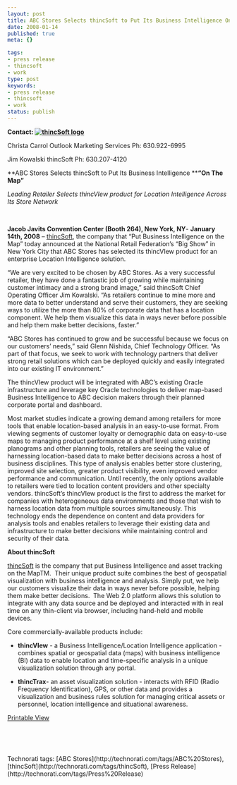 ```yaml
---
layout: post
title: ABC Stores Selects thincSoft to Put Its Business Intelligence On The Map
date: 2008-01-14
published: true
meta: {}

tags:
- press release
- thincsoft
- work
type: post
keywords:
- press release
- thincsoft
- work
status: publish
---
```



**Contact: [![thincSoft logo](http://media.eick.us/2011/05/2100790462_78f9d70aea_m.jpg)](http://thincSoft.com)**



Christa Carrol Outlook Marketing Services Ph: 630.922-6995



Jim Kowalski thincSoft Ph: 630.207-4120



**ABC Stores Selects thincSoft to Put Its Business Intelligence ****“On The Map”**



_Leading Retailer Selects thincVIew product for Location Intelligence Across Its Store Network_



 



**Jacob Javits Convention Center (Booth 264), New York, NY**- **January 14th, 2008** – [thincSoft](/admin/Pages/www.thincsoft.com), the company that “Put Business Intelligence on the Map” today announced at the National Retail Federation’s “Big Show” in New York City that ABC Stores has selected its thincVIew product for an enterprise Location Intelligence solution.



“We are very excited to be chosen by ABC Stores. As a very successful retailer, they have done a fantastic job of growing while maintaining customer intimacy and a strong brand image,” said thincSoft Chief Operating Officer Jim Kowalski. “As retailers continue to mine more and more data to better understand and serve their customers, they are seeking ways to utilize the more than 80% of corporate data that has a location component. We help them visualize this data in ways never before possible and help them make better decisions, faster.”



“ABC Stores has continued to grow and be successful because we focus on our customers’ needs,” said Glenn Nishida, Chief Technology Officer. “As part of that focus, we seek to work with technology partners that deliver strong retail solutions which can be deployed quickly and easily integrated into our existing IT environment.”



The thincVIew product will be integrated with ABC’s existing Oracle infrastructure and leverage key Oracle technologies to deliver map-based Business Intelligence to ABC decision makers through their planned corporate portal and dashboard.



Most market studies indicate a growing demand among retailers for more tools that enable location-based analysis in an easy-to-use format. From viewing segments of customer loyalty or demographic data on easy-to-use maps to managing product performance at a shelf level using existing planograms and other planning tools, retailers are seeing the value of harnessing location-based data to make better decisions across a host of business disciplines. This type of analysis enables better store clustering, improved site selection, greater product visibility, even improved vendor performance and communication. Until recently, the only options available to retailers were tied to location content providers and other specialty vendors. thincSoft’s thincVIew product is the first to address the market for companies with heterogeneous data environments and those that wish to harness location data from multiple sources simultaneously. This technology ends the dependence on content and data providers for analysis tools and enables retailers to leverage their existing data and infrastructure to make better decisions while maintaining control and security of their data.



**About thincSoft**



[thincSoft](/admin/Pages/www.thincsoft.com) is the company that put Business Intelligence and asset tracking on the MapTM.  Their unique product suite combines the best of geospatial visualization with business intelligence and analysis. Simply put, we help our customers visualize their data in ways never before possible, helping them make better decisions.  The Web 2.0 platform allows this solution to integrate with any data source and be deployed and interacted with in real time on any thin-client via browser, including hand-held and mobile devices. 



Core commercially-available products include:

- **thincVIew** - a Business Intelligence/Location Intelligence application - combines spatial or geospatial data (maps) with business intelligence (BI) data to enable location and time-specific analysis in a unique visualization solution through any portal. 

- **thincTrax**- an asset visualization solution - interacts with RFID (Radio Frequency Identification), GPS, or other data and provides a visualization and business rules solution for managing critical assets or personnel, location intelligence and situational awareness.



[Printable View](http://www.andyeick.com/_blogMedia/ABCStoresSelectsthincSofttoPutItsBusines_87F1/ABC-Stores-thincVIew-announcement.pdf)



 



 

<div class="wlWriterSmartContent" style="margin: 0px;padding: 0px">Technorati tags: [ABC Stores](http://technorati.com/tags/ABC%20Stores), [thincSoft](http://technorati.com/tags/thincSoft), [Press Release](http://technorati.com/tags/Press%20Release)</div>
